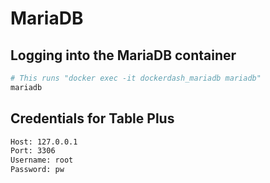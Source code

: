 # MariaDB

## Logging into the MariaDB container

```bash
# This runs "docker exec -it dockerdash_mariadb mariadb"
mariadb
```

## Credentials for Table Plus

```bash
Host: 127.0.0.1
Port: 3306
Username: root
Password: pw
```